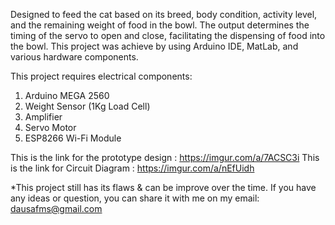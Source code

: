 Designed to feed the cat based on its breed, body condition, activity level, and the remaining weight of food in the bowl. The output determines the timing of the servo to open and close, facilitating the dispensing of food into the bowl. 
This project was achieve by using Arduino IDE, MatLab, and various hardware components.  

This project requires electrical components:
1) Arduino MEGA 2560
2) Weight Sensor (1Kg Load Cell)
3) Amplifier
4) Servo Motor
5) ESP8266 Wi-Fi Module

This is the link for the prototype design : https://imgur.com/a/7ACSC3i
This is the link for Circuit Diagram : https://imgur.com/a/nEfUidh

*This project still has its flaws & can be improve over the time. If you have any ideas or question, you can share it with me on my email: dausafms@gmail.com
